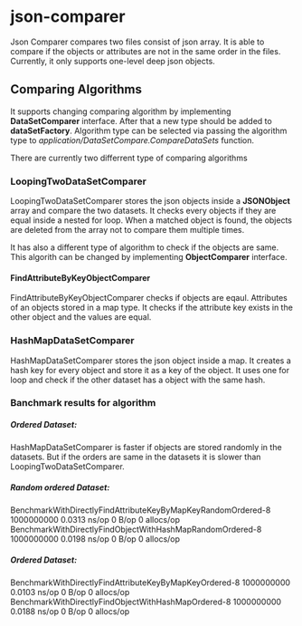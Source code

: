 # json-comparer
Json Comparer compares two files consist of json array. It is able to compare if the objects or attributes are not in the same order in the files. Currently, it only supports one-level deep json objects.

## Comparing Algorithms
It supports changing comparing algorithm by implementing **DataSetComparer** interface. After that a new type should be added to **dataSetFactory**. Algorithm type can be selected via passing the algorithm type to *application/DataSetCompare.CompareDataSets* function.

There are currently two differrent type of comparing algorithms

### LoopingTwoDataSetComparer
LoopingTwoDataSetComparer stores the json objects inside a **JSONObject** array and compare the two datasets. It checks every objects if they are equal inside a nested for loop. When a matched object is found, the objects are deleted from the array not to compare them multiple times.

It has also a different type of algorithm to check if the objects are same. This algorith can be changed by implementing **ObjectComparer** interface.

#### FindAttributeByKeyObjectComparer
FindAttributeByKeyObjectComparer checks if objects are eqaul. Attributes of an objects stored in a map type. It checks if the attribute key exists in the other object and the values are equal.

### HashMapDataSetComparer
HashMapDataSetComparer stores the json object inside a map. It creates a hash key for every object and store it as a key of the object. It uses one for loop and check if the other dataset has a object with the same hash.

### Banchmark results for algorithm

##### Ordered Dataset:

HashMapDataSetComparer is faster if objects are stored randomly in the datasets. But if the orders are same in the datasets it is slower than LoopingTwoDataSetComparer.

##### Random ordered Dataset:
BenchmarkWithDirectlyFindAttributeKeyByMapKeyRandomOrdered-8   	1000000000	         0.0313 ns/op	       0 B/op	       0 allocs/op
BenchmarkWithDirectlyFindObjectWithHashMapRandomOrdered-8      	1000000000	         0.0198 ns/op	       0 B/op	       0 allocs/op

##### Ordered Dataset:
BenchmarkWithDirectlyFindAttributeKeyByMapKeyOrdered-8         	1000000000	         0.0103 ns/op	       0 B/op	       0 allocs/op
BenchmarkWithDirectlyFindObjectWithHashMapOrdered-8            	1000000000	         0.0188 ns/op	       0 B/op	       0 allocs/op
